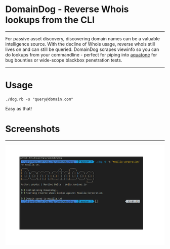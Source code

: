 
# DomainDog - Reverse Whois lookups from the CLI
---

For passive asset discovery, discovering domain names can be a valuable intelligence source. With the decline of Whois usage, reverse whois still lives on and can still be queried. DomainDog scrapes viewinfo so you can do lookups from your commandline - perfect for piping into [aquatone](https://github.com/michenriksen/aquatone) for bug bounties or wide-scope blackbox penetration tests.

---
# Usage

```
./dog.rb -s "query@domain.com"
```

Easy as that!


# Screenshots
---
![](https://raw.githubusercontent.com/navisecdelta/DomainDog/master/Screenshots/domaindog.png)
